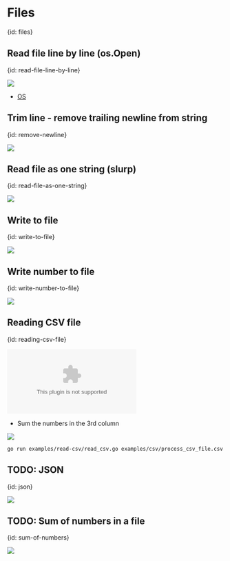 # Files
{id: files}


## Read file line by line (os.Open)
{id: read-file-line-by-line}

![](examples/read-file-line-by-line/read_file_line_by_line.go)

* [OS](https://golang.org/pkg/os/)

## Trim line - remove trailing newline from string
{id: remove-newline}

![](examples/trim-newline/trim.go)

## Read file as one string (slurp)
{id: read-file-as-one-string}

![](examples/slurp-file/slurp_file.go)

## Write to file
{id: write-to-file}

![](examples/write/write_file.go)

## Write number to file
{id: write-number-to-file}

![](examples/write-number/write_number_file.go)

## Reading CSV file
{id: reading-csv-file}

![](examples/read-csv/process_csv_file.csv)

* Sum the numbers in the 3rd column

![](examples/read-csv/read_csv.go)


```
go run examples/read-csv/read_csv.go examples/csv/process_csv_file.csv
```


## TODO: JSON
{id: json}

![](examples/json-round-trip/json_round_trip.go)


## TODO: Sum of numbers in a file
{id: sum-of-numbers}

![](examples/sum/sum.go)


